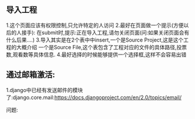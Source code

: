 
## 导入工程
1.这个页面应该有权限控制,只允许特定的人访问
2.最好在页面做一个提示(方便以后的人接手):
在submit时,提示:正在导入工程,请勿关闭页面(问:如果关闭页面会有什么后果....)
3.导入其实是在2个表中中insert,一个是Source Project,这是这个工程的大概介绍
一个是Source File,这个表包含了工程对应的文件的具体路径,投票数,观看数等具体信息.
4.最好选择的时候能够提供一个选择框,这样不会容易出错

## 通过邮箱激活:
1.django中已经有发送邮件的模块了:django.core.mail:https://docs.djangoproject.com/en/2.0/topics/email/

问题:

